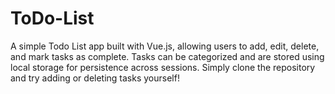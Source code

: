 # ToDo-List

A simple Todo List app built with Vue.js, allowing users to add, edit, delete, and mark tasks as complete. Tasks can be categorized and are stored using local storage for persistence across sessions. Simply clone the repository and try adding or deleting tasks yourself!
